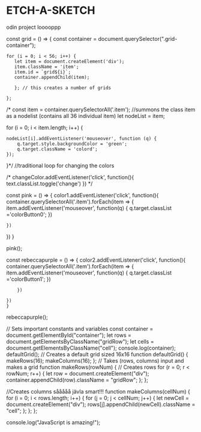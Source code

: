 # ETCH-A-SKETCH
odin project
looooppp



const grid = () => {
    const container = document.querySelector(".grid-container");

    for (i = 0; i < 56; i++) {
       let item = document.createElement('div');
       item.className = 'item';
       item.id = `grid${i}`;
       container.appendChild(item);
       
       }; // this creates a number of grids

    };
/*
const item = container.querySelectorAll('.item'); //summons the class item as a nodelist (contains all 36 individual item)
let nodeList = item;

for (i = 0; i < item.length; i++) {
    
    nodeList[i].addEventListener('mouseover', function (q) {
        q.target.style.backgroundColor = 'green';
        q.target.className = 'colord';
    });
   
}*/
//traditional loop for changing the colors

/*
changeColor.addEventListener('click', function(){
    text.classList.toggle('change')
})
*/

const pink = () => {
color1.addEventListener('click', function(){
    container.querySelectorAll('.item').forEach(item => {
        item.addEventListener('mouseover', function(q) {
            q.target.classList ='colorButton0';
        })
        
    })
    
})
}

pink();

const rebeccapurple = () => {
    color2.addEventListener('click', function(){
        container.querySelectorAll('.item').forEach(item => {
            item.addEventListener('mouseover', function(q) {
                q.target.classList ='colorButton1';
            })
            
        })
        
    })
    }
    
rebeccapurple();



// Sets important constants and variables
const container = document.getElementById("container");
let rows = document.getElementsByClassName("gridRow");
let cells = document.getElementsByClassName("cell");
console.log(container);
 defaultGrid();
// Creates a default grid sized 16x16
function defaultGrid() {
  makeRows(16);
  makeColumns(16);
};
// Takes (rows, columns) input and makes a grid
function makeRows(rowNum) {
  // Creates rows
  for (r = 0; r < rowNum; r++) {
    let row = document.createElement("div");
    container.appendChild(row).className = "gridRow";
  };
};

//Creates columns sååååå jävla smart!!!
function makeColumns(cellNum) {
  for (i = 0; i < rows.length; i++) {
    for (j = 0; j < cellNum; j++) {
      let newCell = document.createElement("div");
      rows[j].appendChild(newCell).className = "cell";
    };
  };
};

console.log("JavaScript is amazing!");
